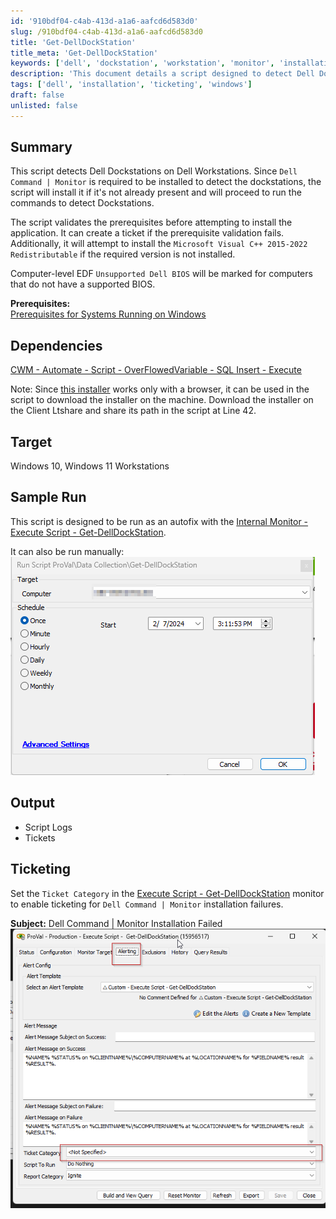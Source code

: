 ```yaml
---
id: '910bdf04-c4ab-413d-a1a6-aafcd6d583d0'
slug: /910bdf04-c4ab-413d-a1a6-aafcd6d583d0
title: 'Get-DellDockStation'
title_meta: 'Get-DellDockStation'
keywords: ['dell', 'dockstation', 'workstation', 'monitor', 'installation', 'ticketing']
description: 'This document details a script designed to detect Dell Dockstations on Dell Workstations. It includes prerequisites validation, installation of necessary components, and ticket creation for installation failures. The script ensures that the required software is installed and provides output logs and ticketing capabilities for monitoring. Ideal for use in Windows 10 and Windows 11 environments.'
tags: ['dell', 'installation', 'ticketing', 'windows']
draft: false
unlisted: false
---
```


## Summary

This script detects Dell Dockstations on Dell Workstations. Since `Dell Command | Monitor` is required to be installed to detect the dockstations, the script will install it if it's not already present and will proceed to run the commands to detect Dockstations.

The script validates the prerequisites before attempting to install the application. It can create a ticket if the prerequisite validation fails. Additionally, it will attempt to install the `Microsoft Visual C++ 2015-2022 Redistributable` if the required version is not installed.

Computer-level EDF `Unsupported Dell BIOS` will be marked for computers that do not have a supported BIOS.

**Prerequisites:**  
[Prerequisites for Systems Running on Windows](https://www.dell.com/support/manuals/en-us/command-monitor/dellcommandmonitor_rn/prerequisites-for-systems-running-on-windows?guid=guid-aa49b007-8eb3-496b-851b-d2131a8c74b6&lang=en-us)

## Dependencies

[CWM - Automate - Script - OverFlowedVariable - SQL Insert - Execute](/docs/34cee8fe-1b6b-4558-a890-2face427ceb8)  

Note: Since [this installer](https://dl.dell.com/FOLDER11078318M/1/Dell-Command-Monitor_KF06N_WIN_10.10.1.13_A00.EXE) works only with a browser, it can be used in the script to download the installer on the machine. Download the installer on the Client Ltshare and share its path in the script at Line 42.

## Target

Windows 10, Windows 11 Workstations

## Sample Run

This script is designed to be run as an autofix with the [Internal Monitor - Execute Script - Get-DellDockStation](/docs/131057f0-24aa-418c-90f7-b0f316a5b9a8).  

It can also be run manually:  
![Sample Run](../../../static/img/docs/910bdf04-c4ab-413d-a1a6-aafcd6d583d0/image_1.png)

## Output

- Script Logs
- Tickets

## Ticketing

Set the `Ticket Category` in the [Execute Script - Get-DellDockStation](/docs/131057f0-24aa-418c-90f7-b0f316a5b9a8) monitor to enable ticketing for `Dell Command | Monitor` installation failures.  

**Subject:** Dell Command | Monitor Installation Failed  
![Ticket Example](../../../static/img/docs/910bdf04-c4ab-413d-a1a6-aafcd6d583d0/image_2.png)


